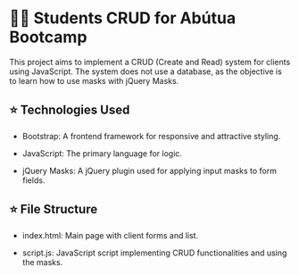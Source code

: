 # 👨‍💻 Students CRUD for Abútua Bootcamp

This project aims to implement a CRUD (Create and Read) system for clients using JavaScript. The system does not use a database, as the objective is to learn how to use masks with jQuery Masks.

## ⭐ Technologies Used

- Bootstrap: A frontend framework for responsive and attractive styling.

- JavaScript: The primary language for logic.

- jQuery Masks: A jQuery plugin used for applying input masks to form fields.
  
## ⭐ File Structure

- index.html: Main page with client forms and list.

- script.js: JavaScript script implementing CRUD functionalities and using the masks.
